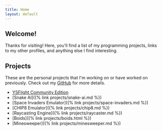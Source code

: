 ```yaml
---
title: Home
layout: default
---
```


## Welcome!
Thanks for visiting! Here, you'll find a list of my programming projects, links to my other profiles, and anything else I find interesting.
			 
## Projects
These are the personal projects that I'm working on or have worked on previously. Check out my [GitHub](https://github.com/JOBBIN9422) for more details.
- [YSFlight Community Edition](https://github.com/YSCEDC/YSCE)
- [Snake AI]({% link projects/snake-ai.md %})
- [Space Invaders Emulator]({% link projects/space-invaders.md %})
- [CHIP8 Emulator]({% link projects/chip8.md %})
- [Raycasting Engine]({% link projects/raycaster.md %})
- [Boids]({% link projects/boids.html %})
- [Minesweeper]({% link projects/minesweeper.md %})